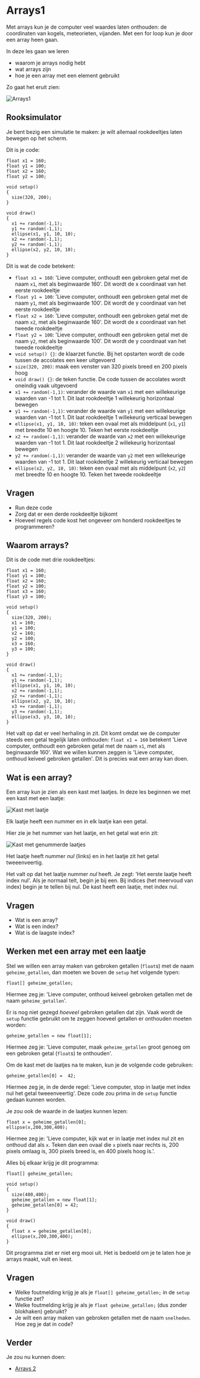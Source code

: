 # Arrays1

Met arrays kun je de computer veel waardes laten onthouden:
de coordinaten van kogels, meteorieten, vijanden. 
Met een for loop kun je door een array heen gaan.

In deze les gaan we leren 

 * waarom je arrays nodig hebt
 * wat arrays zijn
 * hoe je een array met een element gebruikt

Zo gaat het eruit zien:

![Arrays1](Arrays1.png)

## Rooksimulator

Je bent bezig een simulatie te maken: je wilt allemaal 
rookdeeltjes laten bewegen op het scherm.

Dit is je code:

```
float x1 = 160;
float y1 = 100;
float x2 = 160;
float y2 = 100;

void setup() 
{
  size(320, 200);
}

void draw()
{
  x1 += random(-1,1);
  y1 += random(-1,1);
  ellipse(x1, y1, 10, 10);
  x2 += random(-1,1);
  y2 += random(-1,1);
  ellipse(x2, y2, 10, 10);
}
```

Dit is wat de code betekent:

 * `float x1 = 160`: 'Lieve computer, onthoudt een gebroken getal met de naam `x1`, met als beginwaarde 160'. Dit wordt de x coordinaat van het eerste rookdeeltje
 * `float y1 = 100`: 'Lieve computer, onthoudt een gebroken getal met de naam `y1`, met als beginwaarde 100'. Dit wordt de y coordinaat van het eerste rookdeeltje
 * `float x2 = 160`: 'Lieve computer, onthoudt een gebroken getal met de naam `x2`, met als beginwaarde 160'. Dit wordt de x coordinaat van het tweede rookdeeltje
 * `float y2 = 100`: 'Lieve computer, onthoudt een gebroken getal met de naam `y2`, met als beginwaarde 100'. Dit wordt de y coordinaat van het tweede rookdeeltje
 * `void setup() {}`: de klaarzet functie. Bij het opstarten wordt de code tussen de accolates een keer uitgevoerd
 * `size(320, 200)`: maak een venster van 320 pixels breed en 200 pixels hoog
 * `void draw() {}`: de teken functie. De code tussen de accolates wordt oneindig vaak uitgevoerd
 * `x1 += random(-1,1)`: verander de waarde van `x1` met een willekeurige waarden van -1 tot 1. Dit laat rookdeeltje 1 willekeurig horizontaal bewegen
 * `y1 += random(-1,1)`: verander de waarde van `y1` met een willekeurige waarden van -1 tot 1. Dit laat rookdeeltje 1 willekeurig verticaal bewegen
 * `ellipse(x1, y1, 10, 10)`: teken een ovaal met als middelpunt (`x1`, `y1`) met breedte 10 en hoogte 10. Teken het eerste rookdeeltje
 * `x2 += random(-1,1)`: verander de waarde van `x2` met een willekeurige waarden van -1 tot 1. Dit laat rookdeeltje 2 willekeurig horizontaal bewegen
 * `y2 += random(-1,1)`: verander de waarde van `y2` met een willekeurige waarden van -1 tot 1. Dit laat rookdeeltje 2 willekeurig verticaal bewegen
 * `ellipse(x2, y2, 10, 10)`: teken een ovaal met als middelpunt (`x2`, `y2`) met breedte 10 en hoogte 10. Teken het tweede rookdeeltje

## Vragen

 * Run deze code
 * Zorg dat er een derde rookdeeltje bijkomt
 * Hoeveel regels code kost het ongeveer om honderd rookdeeltjes te programmeren?

## Waarom arrays?

Dit is de code met drie rookdeeltjes:

```
float x1 = 160;
float y1 = 100;
float x2 = 160;
float y2 = 100;
float x3 = 160;
float y3 = 100;

void setup() 
{
  size(320, 200);
  x1 = 160;
  y1 = 100;
  x2 = 160;
  y2 = 100;
  x3 = 160;
  y3 = 100;
}

void draw()
{
  x1 += random(-1,1);
  y1 += random(-1,1);
  ellipse(x1, y1, 10, 10);
  x2 += random(-1,1);
  y2 += random(-1,1);
  ellipse(x2, y2, 10, 10);
  x3 += random(-1,1);
  y3 += random(-1,1);
  ellipse(x3, y3, 10, 10);
}
```

Het valt op dat er veel herhaling in zit.
Dit komt omdat we de computer steeds een getal tegelijk laten onthouden:
`float x1 = 160` betekent 'Lieve computer, onthoudt een gebroken getal met de naam `x1`, met als beginwaarde 160'.
Wat we willen kunnen zeggen is 'Lieve computer, onthoud keiveel gebroken getallen'.
Dit is precies wat een array kan doen.

## Wat is een array?

Een array kun je zien als een kast met laatjes.
In deze les beginnen we met een kast met een laatje:

![Kast met laatje](KastMetLaatje.jpg)

Elk laatje heeft een nummer en in elk laatje kan een getal.

Hier zie je het nummer van het laatje, en het getal wat erin zit:

![Kast met genummerde laatjes](KastMetGenummerdLaatjeEnGetal.png)

Het laatje heeft nummer *nul* (links) en in het laatje zit het
getal tweeenveertig.

Het valt op dat het laatje nummer *nul* heeft.
Je zegt: 'Het eerste laatje heeft index nul'. 
Als je normaal telt, begin je bij een.
Bij indices (het meervoud van index) begin je te tellen bij nul.
De kast heeft een laatje, met index nul.

## Vragen

 * Wat is een array?
 * Wat is een index?
 * Wat is de laagste index?

## Werken met een array met een laatje

Stel we willen een array maken van gebroken getallen (`float`s) met de naam `geheime_getallen`, 
dan moeten we boven de `setup` het volgende typen:

```
float[] geheime_getallen;
```

Hiermee zeg je: 'Lieve computer, onthoud keiveel gebroken getallen met de naam `geheime_getallen`'.

Er is nog niet gezegd *hoeveel* gebroken getallen dat zijn.
Vaak wordt de `setup` functie gebruikt om te zeggen hoeveel getallen er onthouden moeten worden:

```
geheime_getallen = new float[1];
```

Hiermee zeg je: 'Lieve computer, maak `geheime_getallen` groot genoeg om 
een gebroken getal (`float`s) te onthouden'.

Om de kast met de laatjes na te maken, kun je de volgende code gebruiken:

```
geheime_getallen[0] =  42;
```

Hiermee zeg je, in de derde regel: 'Lieve computer, stop in laatje met index nul het getal 
tweeenveertig'. Deze code zou prima in de `setup` functie gedaan kunnen worden.

Je zou ook de waarde in de laatjes kunnen lezen:

```
float x = geheime_getallen[0];
ellipse(x,200,300,400);
```

Hiermee zeg je: 'Lieve computer, kijk wat er in laatje met index nul zit en onthoud dat als `x`. 
Teken dan een ovaal die `x` pixels naar rechts is, 
200 pixels omlaag is, 300 pixels breed is, en 400 pixels hoog is.'.

Alles bij elkaar krijg je dit programma:

```
float[] geheime_getallen;

void setup()
{
  size(400,400);
  geheime_getallen = new float[1];
  geheime_getallen[0] = 42;
}

void draw() 
{
  float x = geheime_getallen[0];
  ellipse(x,200,300,400);
}
```

Dit programma ziet er niet erg mooi uit. Het is bedoeld om je te laten hoe je arrays maakt, vult en leest.

## Vragen

 * Welke foutmelding krijg je als je `float[] geheime_getallen;` in de `setup` functie zet?
 * Welke foutmelding krijg je als je `float geheime_getallen;` (dus zonder blokhaken) gebruikt?
 * Je wilt een array maken van gebroken getallen met de naam `snelheden`. Hoe zeg je dat in code?

## Verder

Je zou nu kunnen doen:

 * [Arrays 2](../Arrays2/README.md)
